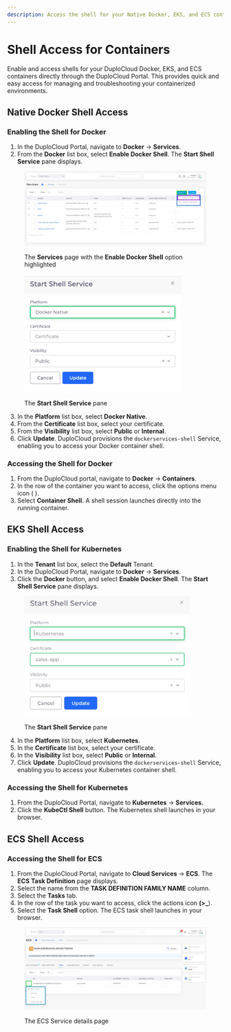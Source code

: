```yaml
---
description: Access the shell for your Native Docker, EKS, and ECS containers
---
```


# Shell Access for Containers

Enable and access shells for your DuploCloud Docker, EKS, and ECS containers directly through the DuploCloud Portal. This provides quick and easy access for managing and troubleshooting your containerized environments.

## Native Docker Shell Access

### Enabling the Shell for Docker&#x20;

1. In the DuploCloud Portal, navigate to **Docker** -> **Services**.&#x20;
2. From the **Docker** list box, select **Enable Docker Shell**. The **Start Shell Service** pane displays.

<figure><img src="../../.gitbook/assets/screenshot-nimbusweb.me-2024.02.17-14_19_17.png" alt=""><figcaption><p>The <strong>Services</strong> page with the <strong>Enable Docker Shell</strong> option highlighted</p></figcaption></figure>

<div align="left">

<figure><img src="../../.gitbook/assets/docker shell (1).png" alt="" width="365"><figcaption><p>The <strong>Start Shell Service</strong> pane</p></figcaption></figure>

</div>

3. In the **Platform** list box, select **Docker Native**.
4. From the **Certificate** list box, select your certificate.
5. From the **Visibility** list box, select **Public** or **Internal**.&#x20;
6. Click **Update**. DuploCloud provisions the `dockerservices-shell` Service, enabling you to access your Docker container shell.

### Accessing the Shell for Docker

1. From the DuploCloud portal, navigate to **Docker** -> **Containers**.
2. In the row of the container you want to access, click the options menu icon (<img src="https://docs.duplocloud.com/~gitbook/image?url=https%3A%2F%2F2471407984-files.gitbook.io%2F%7E%2Ffiles%2Fv0%2Fb%2Fgitbook-x-prod.appspot.com%2Fo%2Fspaces%252F68cb0s9ce5UIUKWPuYs8%252Fuploads%252F1bULWx4HFiK9TRFeLpk4%252FKabab_three_Vertical_dots.png%3Falt%3Dmedia%26token%3De0fb9551-05e2-4e66-ac2b-c50a23f66acc&#x26;width=20&#x26;dpr=4&#x26;quality=100&#x26;sign=d18bec42&#x26;sv=1" alt="" data-size="line"> ).&#x20;
3. Select **Container Shell.** A shell session launches directly into the running container.

## EKS Shell Access

### Enabling the Shell for Kubernetes

1. In the **Tenant** list box, select the **Default** Tenant.
2. In the DuploCloud Portal, navigate to **Docker** -> **Services**.
3. Click the **Docker** button, and select **Enable Docker Shell**. The **Start Shell Service** pane displays.

<div align="left">

<figure><img src="../../.gitbook/assets/brand new3.png" alt="" width="386"><figcaption><p>The <strong>Start Shell Service</strong> pane</p></figcaption></figure>

</div>

4. In the **Platform** list box, select **Kubernetes**.
5. In the **Certificate** list box, select your certificate.
6. In the **Visibility** list box, select **Public** or **Internal**.
7. Click **Update**. DuploCloud provisions the `dockerservices-shell` Service, enabling you to access your Kubernetes container shell.

### Accessing the Shell for Kubernetes

1. From the DuploCloud Portal, navigate to **Kubernetes** -> **Services.**
2. Click the **KubeCtl Shell** button. The Kubernetes shell launches in your browser.

## ECS Shell Access

### Accessing the Shell for ECS

1. From the DuploCloud Portal, navigate to **Cloud Services** -> **ECS**. The **ECS** **Task Definition** page displays.
2. Select the name from the **TASK DEFINITION FAMILY NAME** column.
3. Select the **Tasks** tab.
4. In the row of the task you want to access, click the actions icon **(>\_**).
5. Select the **Task Shell** option. The ECS task shell launches in your browser.

<figure><img src="../../.gitbook/assets/screenshot-nimbusweb.me-2024.02.17-14_36_14.png" alt=""><figcaption><p>The ECS Service details page</p></figcaption></figure>
